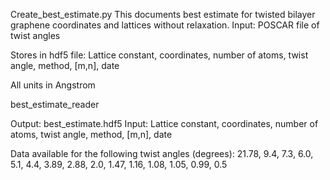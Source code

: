Create_best_estimate.py 
This documents best estimate for twisted bilayer graphene coordinates and lattices without relaxation. 
Input: POSCAR file of twist angles

Stores in hdf5 file:
Lattice constant, coordinates, number of atoms, twist angle, method, [m,n], date

All units in Angstrom


best_estimate_reader

Output: best_estimate.hdf5
Input:
Lattice constant, coordinates, number of atoms, twist angle, method, [m,n], date


Data available for the following twist angles (degrees):
21.78, 9.4, 7.3, 6.0, 5.1, 4.4, 3.89, 2.88, 2.0, 1.47, 1.16, 1.08, 1.05, 0.99, 0.5
